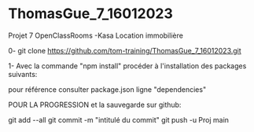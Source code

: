 # ThomasGue_7_16012023
Projet 7 OpenClassRooms -Kasa Location immobilière


0- git clone https://github.com/tom-training/ThomasGue_7_16012023.git


1- Avec la commande "npm install" procéder à l'installation des packages suivants:

pour référence consulter package.json ligne  "dependencies"





POUR LA PROGRESSION et la sauvegarde sur github:

git add --all
git commit -m "intitulé du commit"
git push -u Proj main